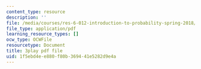 ```yaml
---
content_type: resource
description: ''
file: /media/courses/res-6-012-introduction-to-probability-spring-2018/1f5ebd4ee880f80b369441e5282d9e4a_cCmWW7Hu43A.pdf
file_type: application/pdf
learning_resource_types: []
ocw_type: OCWFile
resourcetype: Document
title: 3play pdf file
uid: 1f5ebd4e-e880-f80b-3694-41e5282d9e4a
---
```


